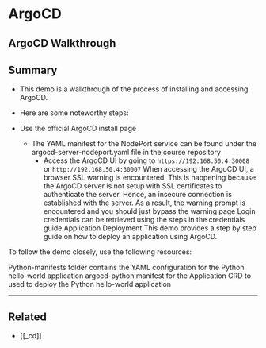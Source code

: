 # ArgoCD

## ArgoCD Walkthrough

## Summary

- This demo is a walkthrough of the process of installing and accessing ArgoCD.

- Here are some noteworthy steps:

- Use the official ArgoCD install page
  - The YAML manifest for the NodePort service can be found under the argocd-server-nodeport.yaml file in the course repository
    - Access the ArgoCD UI by going to `https://192.168.50.4:30008` or `http://192.168.50.4:30007`
      When accessing the ArgoCD UI, a browser SSL warning is encountered. This is happening because the ArgoCD server is not setup with SSL certificates to authenticate the server. Hence, an insecure connection is established with the server. As a result, the warning prompt is encountered and you should just bypass the warning page
      Login credentials can be retrieved using the steps in the credentials guide
      Application Deployment
      This demo provides a step by step guide on how to deploy an application using ArgoCD.

To follow the demo closely, use the following resources:

Python-manifests folder contains the YAML configuration for the Python hello-world application
argocd-python manifest for the Application CRD to used to deploy the Python hello-world application

---

## Related

- [[_cd]]
